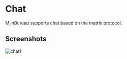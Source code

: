 # Chat

MijnBureau supports chat based on the matrix protocol.

## Screenshots

![chat1](/img/features/chat.png)
